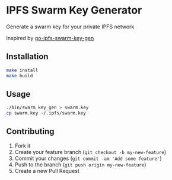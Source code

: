 # IPFS Swarm Key Generator

Generate a swarm key for your private IPFS network

Inspired by [go-ipfs-swarm-key-gen](https://github.com/Kubuxu/go-ipfs-swarm-key-gen)

## Installation

```bash
make install
make build
```

## Usage

```bash
./bin/swarm_key_gen > swarm.key
cp swarm.key ~/.ipfs/swarm.key
```

## Contributing

1. Fork it 
2. Create your feature branch (`git checkout -b my-new-feature`)
3. Commit your changes (`git commit -am 'Add some feature'`)
4. Push to the branch (`git push origin my-new-feature`)
5. Create a new Pull Request

